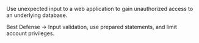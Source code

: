 Use unexpected input to a web application to gain unauthorized access to an underlying database.

Best Defense → Input validation, use prepared statements, and limit account privileges.